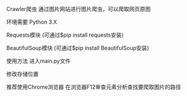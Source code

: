 Crawler爬虫
通过图片网站进行图片爬虫，可以爬取网页原图

环境需要
Python 3.X

Requests模块 (可通过$pip install requests安装)

BeautifulSoup模块 (可通过$pip install BeautifulSoup安装)

使用方法
进入main.py文件

修改存储位置

推荐使用Chrome浏览器  在浏览器F12审查元素分析查找要爬取图片的路径 


